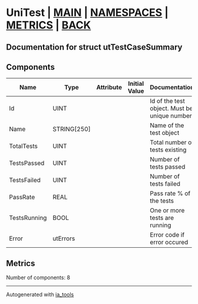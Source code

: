 # UniTest | [MAIN] | [NAMESPACES] | [METRICS] | [BACK]  

## Documentation for struct utTestCaseSummary  

## Components  

| Name | Type | Attribute | Initial Value | Documentation |
| ---- | ---- | --------- | ------------- | ------------- |
|Id|UINT|||Id of the test object. Must be unique number|  
|Name|STRING[250]|||Name of the test object|  
|TotalTests|UINT|||Total number of tests existing|  
|TestsPassed|UINT|||Number of tests passed|  
|TestsFailed|UINT|||Number of tests failed|  
|PassRate|REAL|||Pass rate % of the tests|  
|TestsRunning|BOOL|||One or more tests are running|  
|Error|utErrors|||Error code if error occured|  

## Metrics  

Number of components: 8  

---
Autogenerated with [ia_tools](https://github.com/tkucic/ia_tools)

[MAIN]: ../../../../index.md
[NAMESPACES]: ../../nsList.md
[METRICS]: ../../../metrics.md
[BACK]: ../nsMain.md
